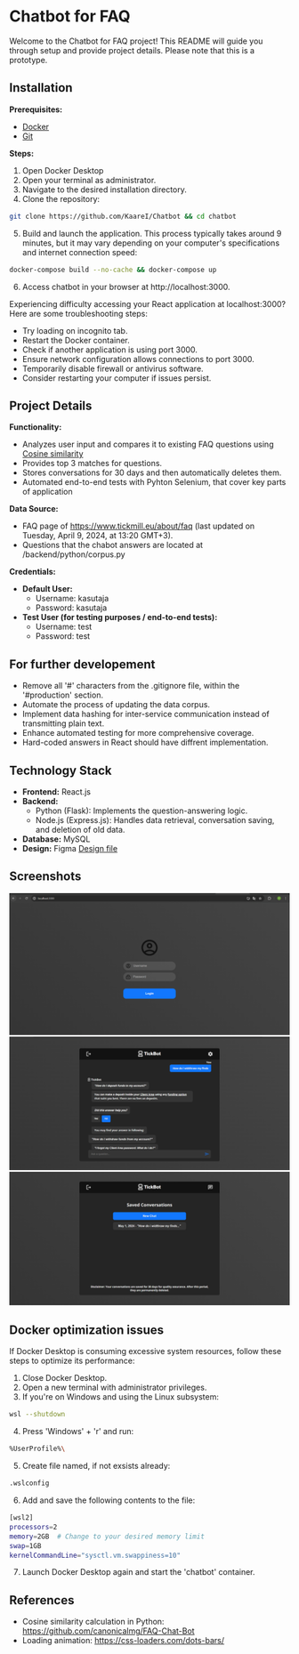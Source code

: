 # Chatbot for FAQ

Welcome to the Chatbot for FAQ project! This README will guide you through setup and provide project details. Please note that this is a prototype.

## Installation

**Prerequisites:**

*   [Docker](https://www.docker.com/products/docker-desktop/)
*   [Git](https://git-scm.com/downloads)

**Steps:**

1. Open Docker Desktop
2. Open your terminal as administrator.
3. Navigate to the desired installation directory.
4. Clone the repository:

```bash
git clone https://github.com/KaareI/Chatbot && cd chatbot
```

5. Build and launch the application. This process typically takes around 9 minutes, but it may vary depending on your computer's specifications and internet connection speed:

```bash
docker-compose build --no-cache && docker-compose up
```

6. Access chatbot in your browser at http://localhost:3000.

Experiencing difficulty accessing your React application at localhost:3000? Here are some troubleshooting steps:

* Try loading on incognito tab.
* Restart the Docker container.
* Check if another application is using port 3000.
* Ensure network configuration allows connections to port 3000.
* Temporarily disable firewall or antivirus software.
* Consider restarting your computer if issues persist.

## Project Details

**Functionality:**

* Analyzes user input and compares it to existing FAQ questions using [Cosine similarity](https://en.wikipedia.org/wiki/Cosine_similarity)
* Provides top 3 matches for questions.
* Stores conversations for 30 days and then automatically deletes them.
* Automated end-to-end tests with Pyhton Selenium, that cover key parts of application

**Data Source:**

* FAQ page of https://www.tickmill.eu/about/faq (last updated on Tuesday, April 9, 2024, at 13:20 GMT+3).
* Questions that the chabot answers are located at /backend/python/corpus.py

**Credentials:**

* **Default User:**
    * Username: kasutaja
    * Password: kasutaja
* **Test User (for testing purposes / end-to-end tests):**
    * Username: test
    * Password: test

## For further developement

* Remove all '#' characters from the .gitignore file, within the '#production' section.
* Automate the process of updating the data corpus.
* Implement data hashing for inter-service communication instead of transmitting plain text.
* Enhance automated testing for more comprehensive coverage.
* Hard-coded answers in React should have diffrent implementation.

## Technology Stack

* **Frontend:** React.js
* **Backend:**
    * Python (Flask): Implements the question-answering logic.
    * Node.js (Express.js): Handles data retrieval, conversation saving, and deletion of old data.
* **Database:** MySQL
* **Design:** Figma [Design file](https://www.figma.com/file/86kEi2PsP4jGAdUXrKCzvI/Chatbot?type=design&node-id=0%3A1&mode=design&t=birgjFIdqRU8hxLh-1)

## Screenshots

![Login screen](/src/assets/Login_screen.png)
![Chat example](/src/assets/Chat_example.png)
![Saved chats](/src/assets/Saved_chats.png)

## Docker optimization issues

If Docker Desktop is consuming excessive system resources, follow these steps to optimize its performance:

1. Close Docker Desktop.
2. Open a new terminal with administrator privileges.
3. If you're on Windows and using the Linux subsystem:

```bash
wsl --shutdown
```

4. Press 'Windows' + 'r' and run:

```bash
%UserProfile%\
```

5. Create file named, if not exsists already:

```bash
.wslconfig
```

6. Add and save the following contents to the file:

```bash
[wsl2]
processors=2
memory=2GB  # Change to your desired memory limit
swap=1GB
kernelCommandLine="sysctl.vm.swappiness=10"
```

7. Launch Docker Desktop again and start the 'chatbot' container.

## References

* Cosine similarity calculation in Python: https://github.com/canonicalmg/FAQ-Chat-Bot
* Loading animation: https://css-loaders.com/dots-bars/
